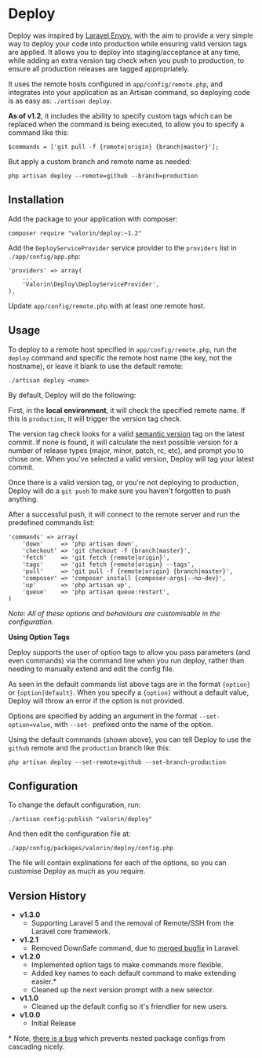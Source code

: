 Deploy
======

Deploy was inspired by [Laravel Envoy](laravel.com/docs/ssh#envoy-task-runner), with the aim to provide a very simple
way to deploy your code into production while ensuring valid version tags are applied.
It allows you to deploy into staging/acceptance at any time, while adding an extra version tag check when you push to
production, to ensure all production releases are tagged appropriately.

It uses the remote hosts configured in `app/config/remote.php`, and integrates into your application as an Artisan
command, so deploying code is as easy as: `./artisan deploy`.

**As of v1.2**, it includes the ability to specify custom tags which can be replaced
when the command is being executed, to allow you to specify a command like this:

```
$commands = ['git pull -f {remote|origin} {branch|master}'];
```
But apply a custom branch and remote name as needed:
```
php artisan deploy --remote=github --branch=production
```

Installation
------------

Add the package to your application with composer:

```
composer require "valorin/deploy:~1.2"
```

Add the `DeployServiceProvider` service provider to the `providers` list in `./app/config/app.php`:

```
'providers' => array(
    ...
    'Valorin\Deploy\DeployServiceProvider',
),
```

Update `app/config/remote.php` with at least one remote host.

Usage
-----

To deploy to a remote host specified in `app/config/remote.php`, run the `deploy` command and specific the remote host name (the key, not the hostname), or leave it blank to use the default remote:

```
./artisan deploy <name>
```

By default, Deploy will do the following:

First, in the **local environment**, it will check the specified remote name.
If this is `production`, it will trigger the version tag check.

The version tag check looks for a valid [semantic version](http://semver.org/) tag on
the latest commit. If none is found, it will calculate the next possible version for
a number of release types (major, minor, patch, rc, etc), and prompt you to chose one.
When you've selected a valid version, Deploy will tag your latest commit.

Once there is a valid version tag, or you're not deploying to production, Deploy will
do a `git push` to make sure you haven't forgotten to push anything.

After a successful push, it will connect to the remote server and run the predefined commands list:

```
'commands' => array(
    'down'     => 'php artisan down',
    'checkout' => 'git checkout -f {branch|master}',
    'fetch'    => 'git fetch {remote|origin}',
    'tags'     => 'git fetch {remote|origin} --tags',
    'pull'     => 'git pull -f {remote|origin} {branch|master}',
    'composer' => 'composer install {composer-args|--no-dev}',
    'up'       => 'php artisan up',
    'queue'    => 'php artisan queue:restart',
)
```

*Note: All of these options and behaviours are customisable in the configuration.*

**Using Option Tags**

Deploy supports the user of option tags to allow you pass parameters (and even
commands) via the command line when you run deploy, rather than needing to manually
extend and edit the config file.

As seen in the default commands list above tags are in the format `{option}` or
`{option|default}`. When you specify a `{option}` without a default value, Deploy will
throw an error if the option is not provided.

Options are specified by adding an argument in the format `--set-option=value`, with `--set-` prefixed
onto the name of the option.

Using the default commands (shown above), you can tell Deploy to use the `github` remote and
the `production` branch like this:

```
php artisan deploy --set-remote=github --set-branch-production
```

Configuration
-------------

To change the default configuration, run:

```
./artisan config:publish "valorin/deploy"
```

And then edit the configuration file at:

```
./app/config/packages/valorin/deploy/config.php
```

The file will contain explinations for each of the options, so you can customise
Deploy as much as you require.

Version History
---------------

- **v1.3.0**
    - Supporting Laravel 5 and the removal of Remote/SSH from the Laravel core framework.
- **v1.2.1**
    - Removed DownSafe command, due to [merged bugfix](https://github.com/laravel/framework/pull/5565) in Laravel.
- **v1.2.0**
    - Implemented option tags to make commands more flexible.
    - Added key names to each default command to make extending easier.*
    - Cleaned up the next version prompt with a new selector.
- **v1.1.0**
    - Cleaned up the default config so it's friendlier for new users.
- **v1.0.0**
    - Initial Release

\* Note, [there is a bug](https://github.com/laravel/framework/pull/5531) which prevents nested package configs from cascading nicely.
